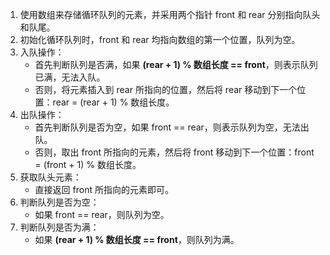 1. 使用数组来存储循环队列的元素，并采用两个指针 front 和 rear 分别指向队头和队尾。
2. 初始化循环队列时，front 和 rear 均指向数组的第一个位置，队列为空。
3. 入队操作：
   - 首先判断队列是否满，如果 **(rear + 1) % 数组长度 == front**，则表示队列已满，无法入队。
   - 否则，将元素插入到 rear 所指向的位置，然后将 rear 移动到下一个位置：rear = (rear + 1) % 数组长度。
4. 出队操作：
   - 首先判断队列是否为空，如果 front == rear，则表示队列为空，无法出队。
   - 否则，取出 front 所指向的元素，然后将 front 移动到下一个位置：front = (front + 1) % 数组长度。
5. 获取队头元素：
   - 直接返回 front 所指向的元素即可。
6. 判断队列是否为空：
   - 如果 front == rear，则队列为空。
7. 判断队列是否为满：
   - 如果 **(rear + 1) % 数组长度 == front**，则队列为满。